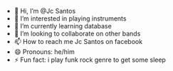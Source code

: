 - 👋 Hi, I’m @Jc Santos
- 👀 I’m interested in playing instruments
- 🌱 I’m currently learning database
- 💞️ I’m looking to collaborate on other bands
- 📫 How to reach me Jc Santos on facebook
- 😄 Pronouns: he/him
- ⚡ Fun fact: i play funk rock genre to get some sleep

<!---
Flax21/Flax21 is a ✨ special ✨ repository because its `README.md` (this file) appears on your GitHub profile.
You can click the Preview link to take a look at your changes.
--->
